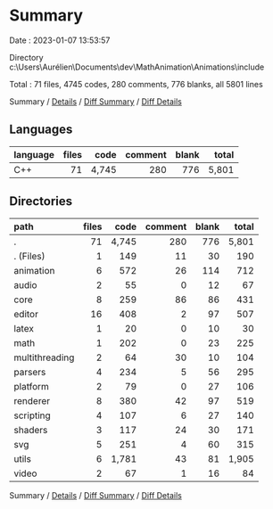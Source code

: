 # Summary

Date : 2023-01-07 13:53:57

Directory c:\\Users\\Aurélien\\Documents\\dev\\MathAnimation\\Animations\\include

Total : 71 files,  4745 codes, 280 comments, 776 blanks, all 5801 lines

Summary / [Details](details.md) / [Diff Summary](diff.md) / [Diff Details](diff-details.md)

## Languages
| language | files | code | comment | blank | total |
| :--- | ---: | ---: | ---: | ---: | ---: |
| C++ | 71 | 4,745 | 280 | 776 | 5,801 |

## Directories
| path | files | code | comment | blank | total |
| :--- | ---: | ---: | ---: | ---: | ---: |
| . | 71 | 4,745 | 280 | 776 | 5,801 |
| . (Files) | 1 | 149 | 11 | 30 | 190 |
| animation | 6 | 572 | 26 | 114 | 712 |
| audio | 2 | 55 | 0 | 12 | 67 |
| core | 8 | 259 | 86 | 86 | 431 |
| editor | 16 | 408 | 2 | 97 | 507 |
| latex | 1 | 20 | 0 | 10 | 30 |
| math | 1 | 202 | 0 | 23 | 225 |
| multithreading | 2 | 64 | 30 | 10 | 104 |
| parsers | 4 | 234 | 5 | 56 | 295 |
| platform | 2 | 79 | 0 | 27 | 106 |
| renderer | 8 | 380 | 42 | 97 | 519 |
| scripting | 4 | 107 | 6 | 27 | 140 |
| shaders | 3 | 117 | 24 | 30 | 171 |
| svg | 5 | 251 | 4 | 60 | 315 |
| utils | 6 | 1,781 | 43 | 81 | 1,905 |
| video | 2 | 67 | 1 | 16 | 84 |

Summary / [Details](details.md) / [Diff Summary](diff.md) / [Diff Details](diff-details.md)